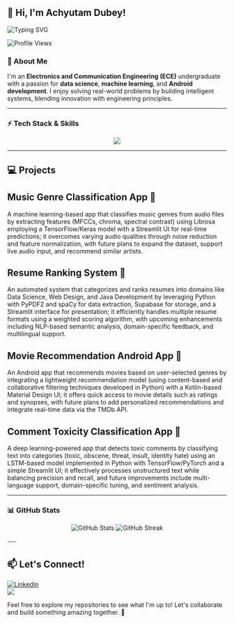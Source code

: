 ## 👋 Hi, I'm Achyutam Dubey!

![Typing SVG](https://readme-typing-svg.herokuapp.com?font=Fira+Code&size=22&pause=1000&color=36BCF7&width=435&lines=AI%2FML+Enthusiast;Deep+Learning+Explorer)

![Profile Views](https://komarev.com/ghpvc/?username=ACHYUTAM2004&color=blue)

### 🚀 About Me
I'm an **Electronics and Communication Engineering (ECE)** undergraduate with a passion for **data science**, **machine learning**, and **Android development**. I enjoy solving real-world problems by building intelligent systems, blending innovation with engineering principles.

---

### ⚡ Tech Stack & Skills
<p align="center">
  <img src="https://skillicons.dev/icons?i=python,tensorflow,pytorch,keras,streamlit,firebase,git,github,mysql,PowerBI,web scraping,kotlin" />
</p>

---

## 💻 Projects

## Music Genre Classification App 🎵
A machine learning-based app that classifies music genres from audio files by extracting features (MFCCs, chroma, spectral contrast) using Librosa employing a TensorFlow/Keras model with a Streamlit UI for real-time predictions; it overcomes varying audio qualities through noise reduction and feature normalization, with future plans to expand the dataset, support live audio input, and recommend similar artists.

## Resume Ranking System 📄
An automated system that categorizes and ranks resumes into domains like Data Science, Web Design, and Java Development by leveraging Python with PyPDF2 and spaCy for data extraction, Supabase for storage, and a Streamlit interface for presentation; it efficiently handles multiple resume formats using a weighted scoring algorithm, with upcoming enhancements including NLP-based semantic analysis, domain-specific feedback, and multilingual support.

## Movie Recommendation Android App 🎥
An Android app that recommends movies based on user-selected genres by integrating a lightweight recommendation model (using content-based and collaborative filtering techniques developed in Python) with a Kotlin-based Material Design UI; it offers quick access to movie details such as ratings and synopses, with future plans to add personalized recommendations and integrate real-time data via the TMDb API.

## Comment Toxicity Classification App 💬
A deep learning-powered app that detects toxic comments by classifying text into categories (toxic, obscene, threat, insult, identity hate) using an LSTM-based model implemented in Python with TensorFlow/PyTorch and a simple Streamlit UI; it effectively processes unstructured text while balancing precision and recall, and future improvements include multi-language support, domain-specific tuning, and sentiment analysis.

---
### 📊 GitHub Stats
<p align="center">
  <img src="https://github-readme-stats.vercel.app/api?username=ACHYUTAM2004&show_icons=true&theme=radical" alt="GitHub Stats" />
  <img src="https://github-readme-streak-stats.herokuapp.com/?user=ACHYUTAM2004&theme=radical" alt="GitHub Streak" />
</p>
---

## 📫 Let's Connect!
[![LinkedIn](https://img.shields.io/badge/LinkedIn-blue?style=for-the-badge&logo=linkedin)](https://www.linkedin.com/in/achyutam-dubey-80957b260/)  
<a href="mailto:achyutam_2004@outlook.com"><img src="https://img.shields.io/badge/Email-D14836?style=for-the-badge&logo=gmail&logoColor=white"></a>


  
Feel free to explore my repositories to see what I'm up to! Let's collaborate and build something amazing together. 🚀

